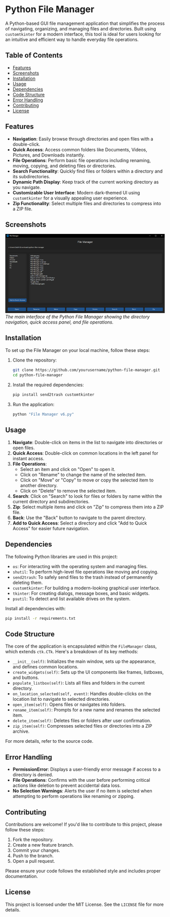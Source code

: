 # Python File Manager

A Python-based GUI file management application that simplifies the process of navigating, organizing, and managing files and directories. Built using `customtkinter` for a modern interface, this tool is ideal for users looking for an intuitive and efficient way to handle everyday file operations.

## Table of Contents

- [Features](#features)
- [Screenshots](#screenshots)
- [Installation](#installation)
- [Usage](#usage)
- [Dependencies](#dependencies)
- [Code Structure](#code-structure)
- [Error Handling](#error-handling)
- [Contributing](#contributing)
- [License](#license)

## Features

- **Navigation**: Easily browse through directories and open files with a double-click.
- **Quick Access**: Access common folders like Documents, Videos, Pictures, and Downloads instantly.
- **File Operations**: Perform basic file operations including renaming, moving, copying, and deleting files or directories.
- **Search Functionality**: Quickly find files or folders within a directory and its subdirectories.
- **Dynamic Path Display**: Keep track of the current working directory as you navigate.
- **Customizable User Interface**: Modern dark-themed UI using `customtkinter` for a visually appealing user experience.
- **Zip Functionality**: Select multiple files and directories to compress into a ZIP file.

## Screenshots

![File Manager Demo](assets/demo.png)
_The main interface of the Python File Manager showing the directory navigation, quick access panel, and file operations._

## Installation

To set up the File Manager on your local machine, follow these steps:

1. Clone the repository:

   ```bash
   git clone https://github.com/yourusername/python-file-manager.git
   cd python-file-manager
   ```

2. Install the required dependencies:

   ```bash
   pip install send2trash customtkinter
   ```

3. Run the application:
   ```bash
   python "File Manager v6.py"
   ```

## Usage

1. **Navigate**: Double-click on items in the list to navigate into directories or open files.
2. **Quick Access**: Double-click on common locations in the left panel for instant access.
3. **File Operations**:
   - Select an item and click on "Open" to open it.
   - Click on "Rename" to change the name of the selected item.
   - Click on "Move" or "Copy" to move or copy the selected item to another directory.
   - Click on "Delete" to remove the selected item.
4. **Search**: Click on "Search" to look for files or folders by name within the current directory and subdirectories.
5. **Zip**: Select multiple items and click on "Zip" to compress them into a ZIP file.
6. **Back**: Use the "Back" button to navigate to the parent directory.
7. **Add to Quick Access**: Select a directory and click "Add to Quick Access" for easier future navigation.

## Dependencies

The following Python libraries are used in this project:

- `os`: For interacting with the operating system and managing files.
- `shutil`: To perform high-level file operations like moving and copying.
- `send2trash`: To safely send files to the trash instead of permanently deleting them.
- `customtkinter`: For building a modern-looking graphical user interface.
- `tkinter`: For creating dialogs, message boxes, and basic widgets.
- `psutil`: To detect and list available drives on the system.

Install all dependencies with:

```bash
pip install -r requirements.txt
```

## Code Structure

The core of the application is encapsulated within the `FileManager` class, which extends `ctk.CTk`. Here's a breakdown of its key methods:

- `__init__(self)`: Initializes the main window, sets up the appearance, and defines common locations.
- `create_widgets(self)`: Sets up the UI components like frames, listboxes, and buttons.
- `populate_listbox(self)`: Lists all files and folders in the current directory.
- `on_location_selected(self, event)`: Handles double-clicks on the location list to navigate to selected directories.
- `open_item(self)`: Opens files or navigates into folders.
- `rename_item(self)`: Prompts for a new name and renames the selected item.
- `delete_item(self)`: Deletes files or folders after user confirmation.
- `zip_item(self)`: Compresses selected files or directories into a ZIP archive.

For more details, refer to the source code.

## Error Handling

- **PermissionError**: Displays a user-friendly error message if access to a directory is denied.
- **File Operations**: Confirms with the user before performing critical actions like deletion to prevent accidental data loss.
- **No Selection Warnings**: Alerts the user if no item is selected when attempting to perform operations like renaming or zipping.

## Contributing

Contributions are welcome! If you'd like to contribute to this project, please follow these steps:

1. Fork the repository.
2. Create a new feature branch.
3. Commit your changes.
4. Push to the branch.
5. Open a pull request.

Please ensure your code follows the established style and includes proper documentation.

## License

This project is licensed under the MIT License. See the `LICENSE` file for more details.
